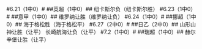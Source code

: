 ﻿#6.21（1中0）#
##英超（1中0）##
纽卡斯尔负（纽卡斯尔胜）
#6.23（1中0）#
##意甲（1中0）##
维罗纳让胜（维罗纳让负）
#6.24（1中0）#
##挪超（1中0）##
海于格松胜（海于格松平）
#6.27（2中0）#
##日乙（2中0）##
山形山神让胜（让平）
长崎航海让负（让平）
#7.2（1中0）#
##瑞超（1中0）##
赫尔辛堡让胜（让平）